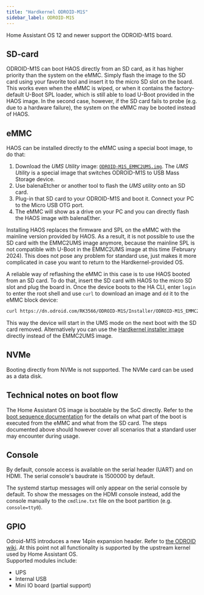 ```yaml
---
title: "Hardkernel ODROID-M1S"
sidebar_label: ODROID-M1S
---
```


Home Assistant OS 12 and newer support the ODROID-M1S board.

## SD-card

ODROID-M1S can boot HAOS directly from an SD card, as it has higher priority than the system on the eMMC. Simply flash the image to the SD card using your favorite tool and insert it to the micro SD slot on the board. This works even when the eMMC is wiped, or when it contains the factory-default U-Boot SPL loader, which is still able to load U-Boot provided in the HAOS image. In the second case, however, if the SD card fails to probe (e.g. due to a hardware failure), the system on the eMMC may be booted instead of HAOS.

## eMMC

HAOS can be installed directly to the eMMC using a special boot image, to do that:

1. Download the _UMS Utility_ image: [`ODROID-M1S_EMMC2UMS.img`][1]. The _UMS Utility_ is a special image that switches ODROID-M1S to USB Mass Storage device.
2. Use balenaEtcher or another tool to flash the _UMS utility_ onto an SD card.
3. Plug-in that SD card to your ODROID-M1S and boot it. Connect your PC to the Micro USB OTG port.
4. The eMMC will show as a drive on your PC and you can directly flash the HAOS image with balenaEther.

Installing HAOS replaces the firmware and SPL on the eMMC with the mainline version provided by HAOS. As a result, it is not possible to use the SD card with the EMMC2UMS image anymore, because the mainline SPL is not compatible with U-Boot in the EMMC2UMS image at this time (February 2024). This does not pose any problem for standard use, just makes it more complicated in case you want to return to the Hardkernel-provided OS.

A reliable way of reflashing the eMMC in this case is to use HAOS booted from an SD card. To do that, insert the SD card with HAOS to the micro SD slot and plug the board in. Once the device boots to the HA CLI, enter `login` to enter the root shell and use `curl` to download an image and `dd` it to the eMMC block device:

```sh
curl https://dn.odroid.com/RK3566/ODROID-M1S/Installer/ODROID-M1S_EMMC2UMS.img | dd of=/dev/mmcblk0
```

This way the device will start in the UMS mode on the next boot with the SD card removed. Alternatively you can use the [Hardkernel installer image][2] directly instead of the EMMC2UMS image.

## NVMe

Booting directly from NVMe is not supported. The NVMe card can be used as a data disk.

## Technical notes on boot flow

The Home Assistant OS image is bootable by the SoC directly. Refer to the [boot sequence documentation][3] for the details on what part of the boot is executed from the eMMC and what from the SD card. The steps documented above should however cover all scenarios that a standard user may encounter during usage.

## Console

By default, console access is available on the serial header (UART) and on HDMI.
The serial console's baudrate is 1500000 by default.

The systemd startup messages will only appear on the serial console by default.
To show the messages on the HDMI console instead, add the console manually
to the `cmdline.txt` file on the boot partition (e.g. `console=tty0`).

## GPIO

Odroid-M1S introduces a new 14pin expansion header. Refer to [the ODROID wiki][4].
At this point not all functionality is supported by the upstream kernel used by Home Assistant OS.  
Supported modules include:
- UPS
- Internal USB
- Mini IO board (partial support)


[1]: https://dn.odroid.com/RK3566/ODROID-M1S/Installer/ODROID-M1S_EMMC2UMS.img
[2]: https://wiki.odroid.com/odroid-m1s/getting_started/os_installation_guide#user_installer
[3]: https://wiki.odroid.com/odroid-m1s/board_support/boot_sequence
[4]: https://wiki.odroid.com/odroid-m1s/hardware/expansion_connectors
